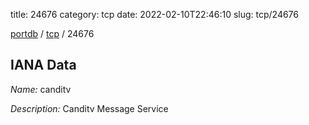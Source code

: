 title: 24676
category: tcp
date: 2022-02-10T22:46:10
slug: tcp/24676

[portdb](/) / [tcp](/category/tcp.html) / 24676


## IANA Data

_Name:_ canditv

_Description:_ Canditv Message Service

